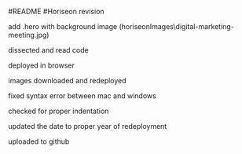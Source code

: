#README
#Horiseon revision

add .hero with background image (horiseonImages\digital-marketing-meeting.jpg)

dissected and read code

deployed in browser

images downloaded and redeployed 

fixed syntax error between mac and windows

checked for proper indentation

updated the date to proper year of redeployment

uploaded to github
